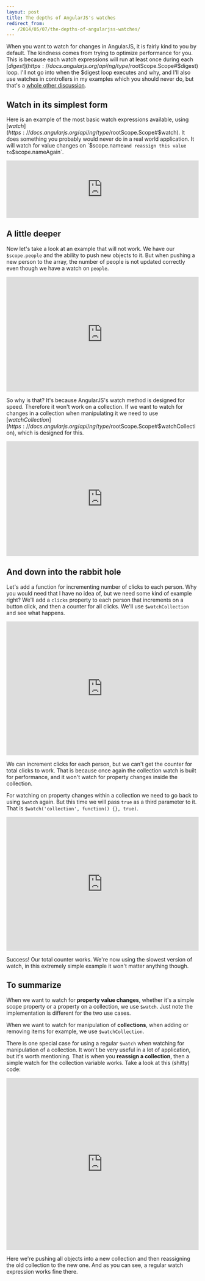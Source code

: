 ```yaml
---
layout: post
title: The depths of AngularJS's watches
redirect_from: 
  - /2014/05/07/the-depths-of-angularjss-watches/
---
```


When you want to watch for changes in AngularJS, it is fairly kind to you by default. The kindness comes from trying to optimize performance for you. This is because each watch expressions will run at least once during each [$digest](https://docs.angularjs.org/api/ng/type/$rootScope.Scope#$digest) loop. I'll not go into when the $digest loop executes and why, and I'll also use watches in controllers in my examples which you should never do, but that's a [whole other discussion](http://www.benlesh.com/2013/10/title.html).

<!-- more -->

## Watch in its simplest form

Here is an example of the most basic watch expressions available, using [$watch](https://docs.angularjs.org/api/ng/type/$rootScope.Scope#$watch). It does something you probably would never do in a real world application. It will watch for value changes on `$scope.name` and reassign this value to `$scope.nameAgain`.

<iframe width="100%" height="150" src="http://jsfiddle.net/modess/ruLqH/embedded/" allowfullscreen="allowfullscreen" frameborder="0"></iframe>

## A little deeper

Now let's take a look at an example that will not work. We have our `$scope.people` and the ability to push new objects to it. But when pushing a new person to the array, the number of people is not updated correctly even though we have a watch on `people`.

<iframe width="100%" height="300" src="http://jsfiddle.net/modess/AyF8H/embedded/" allowfullscreen="allowfullscreen" frameborder="0"></iframe>

So why is that? It's because AngularJS's watch method is designed for speed. Therefore it won't work on a collection. If we want to watch for changes in a collection when manipulating it we need to use [$watchCollection](https://docs.angularjs.org/api/ng/type/$rootScope.Scope#$watchCollection), which is designed for this.

<iframe width="100%" height="300" src="http://jsfiddle.net/modess/vEFS7/1/embedded/" allowfullscreen="allowfullscreen" frameborder="0"></iframe>

## And down into the rabbit hole

Let's add a function for incrementing number of clicks to each person. Why you would need that I have no idea of, but we need some kind of example right? We'll add a `clicks` property to each person that increments on a button click, and then a counter for all clicks. We'll use `$watchCollection` and see what happens.

<iframe width="100%" height="350" src="http://jsfiddle.net/modess/cUCA5/embedded/" allowfullscreen="allowfullscreen" frameborder="0"></iframe>

We can increment clicks for each person, but we can't get the counter for total clicks to work. That is because once again the collection watch is built for performance, and it won't watch for property changes inside the collection.

For watching on property changes within a collection we need to go back to using `$watch` again. But this time we will pass `true` as a third parameter to it. That is `$watch('collection', function() {}, true)`.

<iframe width="100%" height="350" src="http://jsfiddle.net/modess/9Dfaa/1/embedded/" allowfullscreen="allowfullscreen" frameborder="0"></iframe>

Success! Our total counter works. We're now using the slowest version of watch, in this extremely simple example it won't matter anything though.


## To summarize

When we want to watch for **property value changes**, whether it's a simple scope property or a property on a collection, we use `$watch`. Just note the implementation is different for the two use cases.

When we want to watch for manipulation of **collections**, when adding or removing items for example, we use `$watchCollection`.

There is one special case for using a regular `$watch` when watching for manipulation of a collection. It won't be very useful in a lot of application, but it's worth mentioning. That is when you **reassign a collection**, then a simple watch for the collection variable works. Take a look at this (shitty) code:

<iframe width="100%" height="450" src="http://jsfiddle.net/modess/MvvvY/1/embedded/" allowfullscreen="allowfullscreen" frameborder="0"></iframe>

Here we're pushing all objects into a new collection and then reassigning the old collection to the new one. And as you can see, a regular watch expression works fine there.
